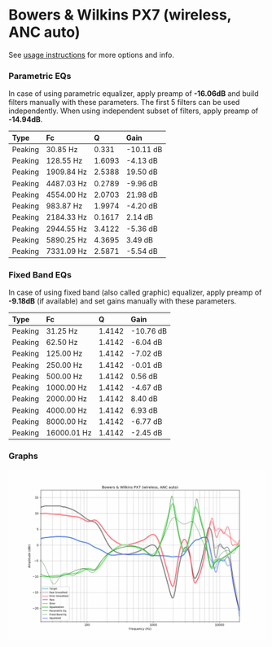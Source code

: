 # Bowers & Wilkins PX7 (wireless, ANC auto)
See [usage instructions](https://github.com/jaakkopasanen/AutoEq#usage) for more options and info.

### Parametric EQs
In case of using parametric equalizer, apply preamp of **-16.06dB** and build filters manually
with these parameters. The first 5 filters can be used independently.
When using independent subset of filters, apply preamp of **-14.94dB**.

| Type    | Fc         |      Q | Gain      |
|:--------|:-----------|:-------|:----------|
| Peaking | 30.85 Hz   | 0.331  | -10.11 dB |
| Peaking | 128.55 Hz  | 1.6093 | -4.13 dB  |
| Peaking | 1909.84 Hz | 2.5388 | 19.50 dB  |
| Peaking | 4487.03 Hz | 0.2789 | -9.96 dB  |
| Peaking | 4554.00 Hz | 2.0703 | 21.98 dB  |
| Peaking | 983.87 Hz  | 1.9974 | -4.20 dB  |
| Peaking | 2184.33 Hz | 0.1617 | 2.14 dB   |
| Peaking | 2944.55 Hz | 3.4122 | -5.36 dB  |
| Peaking | 5890.25 Hz | 4.3695 | 3.49 dB   |
| Peaking | 7331.09 Hz | 2.5871 | -5.54 dB  |

### Fixed Band EQs
In case of using fixed band (also called graphic) equalizer, apply preamp of **-9.18dB**
(if available) and set gains manually with these parameters.

| Type    | Fc          |      Q | Gain      |
|:--------|:------------|:-------|:----------|
| Peaking | 31.25 Hz    | 1.4142 | -10.76 dB |
| Peaking | 62.50 Hz    | 1.4142 | -6.04 dB  |
| Peaking | 125.00 Hz   | 1.4142 | -7.02 dB  |
| Peaking | 250.00 Hz   | 1.4142 | -0.01 dB  |
| Peaking | 500.00 Hz   | 1.4142 | 0.56 dB   |
| Peaking | 1000.00 Hz  | 1.4142 | -4.67 dB  |
| Peaking | 2000.00 Hz  | 1.4142 | 8.40 dB   |
| Peaking | 4000.00 Hz  | 1.4142 | 6.93 dB   |
| Peaking | 8000.00 Hz  | 1.4142 | -6.77 dB  |
| Peaking | 16000.01 Hz | 1.4142 | -2.45 dB  |

### Graphs
![](./Bowers%20&%20Wilkins%20PX7%20(wireless,%20ANC%20auto).png)